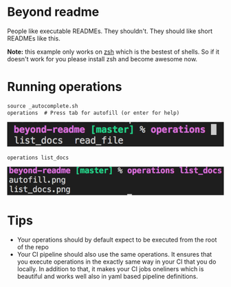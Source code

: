 # Beyond readme

People like executable READMEs. They shouldn't. They should like short READMEs like this.

**Note:** this example only works on [zsh](https://ohmyz.sh/) which is the bestest of shells. So if it doesn't work for you please install zsh and become awesome now.

# Running operations
```
source _autocomplete.sh
operations  # Press tab for autofill (or enter for help)
```
![autofill](https://github.com/eficode/beyond-readme/blob/master/docs/autofill.png)
```
operations list_docs
```
![list_docs](https://github.com/eficode/beyond-readme/blob/master/docs/list_docs.png)

# Tips
* Your operations should by default expect to be executed from the root of the repo
* Your CI pipeline should also use the same operations. It ensures that you execute operations in the exactly same way in your CI that you do locally. In addition to that, it makes your CI jobs oneliners which is beautiful and works well also in yaml based pipeline definitions.

